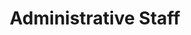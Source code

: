 ---
page_id: Administrative Staff
layout: profiles
permalink: /administrative-staff/
title: Administrative Staff
description: 
nav: false
nav_order: 2

profiles:
  # if you want to include more than one profile, just replicate the following block
  - align: left
    image: dimingyang.jpg
    content: about_di.md
    image_circular: false # crops the image to make it circular
    more_info: 

  - align: left
    image: fanruoqing.jpg
    content: about_fan.md
    image_circular: false # crops the image to make it circular
    more_info: 
---